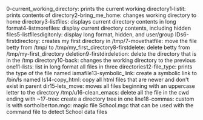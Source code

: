 0-current_working_directory: prints the current working directory1-listit: prints contents of directory2-bring_me_home: changes working directory to home directory3-listfiles: displays current directory contents in long format4-listmorefiles: display current directory contents, including hidden files5-listfilesdigitonly: display long format, hidden, and user/group IDs6-firstdirectory: creates my first directory in /tmp/7-movethatfile: move the file betty from /tmp/ to /tmp/my_first_directory8-firstdelete: delete betty from /tmp/my-first_directory deletion9-firstdirdeletion: delete the directory  that is in the /tmp directory10-back: changes the working directory to the previous one11-lists: list in long format all files in three directories12-file_type: prints the type of the file named iamafile13-symbolic_link: create a symbolic link to /bin/ls named ls14-copy_html: copy all html files that are newer and don't exist in parent dir15-lets_move: moves all files beginning with an uppercase letter to the directory /tmp/u16-clean_emacs: delete all the file in the cwd ending with ~17-tree: create a directory tree in one line18-commas: custom ls with sortholberton.mgc: magic file School.mgc that can be used with the command file to detect School data files
